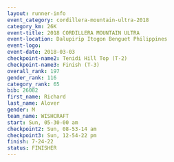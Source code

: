 ```yaml
---
layout: runner-info 
event_category: cordillera-mountain-ultra-2018 
category_km: 26K 
event-title: 2018 CORDILLERA MOUNTAIN ULTRA 
event-location: Dalupirip Itogon Benguet Philippines 
event-logo: 
event-date: 2018-03-03 
checkpoint-name2: Tenidi Hill Top (T-2) 
checkpoint-name3: Finish (T-3) 
overall_rank: 197
gender_rank: 116
category_rank: 65
bib: 26082
first_name: Richard
last_name: Alover
gender: M
team_name: WISHCRAFT
start: Sun, 05-30-00 am
checkpoint2: Sun, 08-53-14 am
checkpoint3: Sun, 12-54-22 pm
finish: 7-24-22
status: FINISHER
---
```

